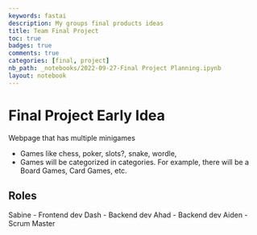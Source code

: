 ```yaml
---
keywords: fastai
description: My groups final products ideas
title: Team Final Project
toc: true 
badges: true
comments: true
categories: [final, project]
nb_path: _notebooks/2022-09-27-Final Project Planning.ipynb
layout: notebook
---
```


<!--
#################################################
### THIS FILE WAS AUTOGENERATED! DO NOT EDIT! ###
#################################################
# file to edit: _notebooks/2022-09-27-Final Project Planning.ipynb
-->

<div class="container" id="notebook-container">
        
<div class="cell border-box-sizing text_cell rendered"><div class="inner_cell">
<div class="text_cell_render border-box-sizing rendered_html">
<h1 id="Final-Project-Early-Idea">Final Project Early Idea<a class="anchor-link" href="#Final-Project-Early-Idea"> </a></h1><p>Webpage that has multiple minigames</p>
<ul>
<li>Games like chess, poker, slots?, snake, wordle,</li>
<li>Games will be categorized in categories. For example, there will be a Board Games, Card Games, etc.</li>
</ul>

</div>
</div>
</div>
<div class="cell border-box-sizing text_cell rendered"><div class="inner_cell">
<div class="text_cell_render border-box-sizing rendered_html">
<h2 id="Roles">Roles<a class="anchor-link" href="#Roles"> </a></h2><p>Sabine - Frontend dev
Dash - Backend dev
Ahad - Backend dev
Aiden - Scrum Master</p>

</div>
</div>
</div>
</div>
 

